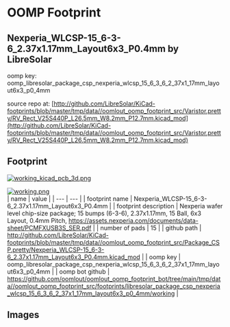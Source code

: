 # OOMP Footprint  
## Nexperia_WLCSP-15_6-3-6_2.37x1.17mm_Layout6x3_P0.4mm  by LibreSolar  
  
oomp key: oomp_libresolar_package_csp_nexperia_wlcsp_15_6_3_6_2_37x1_17mm_layout6x3_p0_4mm  
  
source repo at: [http://github.com/LibreSolar/KiCad-footprints/blob/master/tmp/data//oomlout_oomp_footprint_src/Varistor.pretty/RV_Rect_V25S440P_L26.5mm_W8.2mm_P12.7mm.kicad_mod](http://github.com/LibreSolar/KiCad-footprints/blob/master/tmp/data//oomlout_oomp_footprint_src/Varistor.pretty/RV_Rect_V25S440P_L26.5mm_W8.2mm_P12.7mm.kicad_mod)  
## Footprint  
  
[![working_kicad_pcb_3d.png](working_kicad_pcb_3d_600.png)](working_kicad_pcb_3d.png)  
  
[![working.png](working_600.png)](working.png)  
| name | value | 
| --- | --- | 
| footprint name | Nexperia_WLCSP-15_6-3-6_2.37x1.17mm_Layout6x3_P0.4mm | 
| footprint description | Nexperia wafer level chip-size package; 15 bumps (6-3-6), 2.37x1.17mm, 15 Ball, 6x3 Layout, 0.4mm Pitch, https://assets.nexperia.com/documents/data-sheet/PCMFXUSB3S_SER.pdf | 
| number of pads | 15 | 
| github path | http://github.com/LibreSolar/KiCad-footprints/blob/master/tmp/data//oomlout_oomp_footprint_src/Package_CSP.pretty/Nexperia_WLCSP-15_6-3-6_2.37x1.17mm_Layout6x3_P0.4mm.kicad_mod | 
| oomp key | oomp_libresolar_package_csp_nexperia_wlcsp_15_6_3_6_2_37x1_17mm_layout6x3_p0_4mm | 
| oomp bot github | https://github.com/oomlout/oomlout_oomp_footprint_bot/tree/main/tmp/data//oomlout_oomp_footprint_src/footprints/libresolar_package_csp_nexperia_wlcsp_15_6_3_6_2_37x1_17mm_layout6x3_p0_4mm/working | 
## Images  

